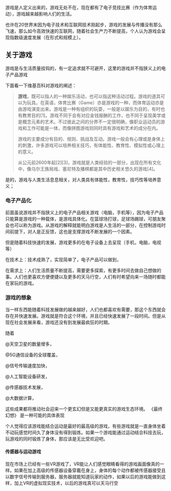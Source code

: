 游戏是人定义出来的，游戏无处不在，现在都有了电子竞技比赛（作为体育运动），游戏越来越影响人们的生活。

也许在20世界末因为电子技术和互联网技术刚起步，游戏的发展与传播没有那么飞速，那么如今高效快速的互联网，随着社会生产力不断提高，个人认为游戏会呈现指数级速度发展（在形式和规模上）。



## 关于游戏

游戏是与生活质量挂钩的，有一定追求就不可避开，这里的游戏并不指狭义上的电子产品游戏

下面看一下维基百科对游戏的阐述：

> **游戏**，既可以指人的一种娱乐活动，也可以指这种活动过程。游戏的道具可以为玩具。在英语，体育比赛（Game）亦是游戏的一种，而体育运动亦是由游戏演变出来。游戏是一种有组织的玩耍，一般是以娱乐为目的，有时也有教育目的[1]。游戏不同于会有对应金钱报酬的工作，也不同于呈现美学或是概念元素的艺术。不过彼此之间的分界不一定很明确，像职业运动员的游戏和工作可能是一体，而像拼图游戏则同时具有游戏和艺术的成分在内。
>
> 游戏的主要成分有目的、规则、挑战及互动。游戏一般会有心理或是身体上的刺激，许多游戏可以培养相关技巧，有体能性、教育性、模拟性或心理上的意义。
>
> 从公元前2600年起[2][3]，游戏就是人类经验的一部分，出现在所有文化中，像乌尔王族局戏、塞尼特及播棋都是其中历史相关悠久的游戏[4]。

是的，游戏与人类生活息息相关，对人类具有体能性，教育性，技巧性等培养意义；



### 电子产品化

前面虽说游戏并不指狭义上的电子产品相关游戏（电脑，手机等），因为电子产品只能算是游戏的一种载体，是游戏具体化。在篮球场打球，足球场踢球，可朋友聚会也可以称为游戏。从游戏的解释就能明白游戏是人生活的一部分，在控制游戏时间前提下，对人是正反馈，这也是支撑游戏不断发展的一个因素。

但是随着科技快速的发展，游戏更多的在电子设备上去呈现（手机，电脑，电视等）

在技术上：技术成熟了，实现简单了，电子产品可以做到，

在需求上：人们生活质量不断提高，需要更多探索，有更多时间去做自己想做的事。人们也更喜欢方便便捷以及更多的天马行空，人们有时希望向来一场随时都能在家玩的游戏。

### 游戏的想象

当一样东西能随着科技发展做的越来越好，人们也都喜欢有需要，那这个东西就会存在并快速发展。游戏就是符合这个环境，并且已经快速发展了一段时间。但是从现在社会发展来看，游戏还没有到发展最疯狂的时期。

随着

@天空卫星的数量增多，

@5G通信设备的全球覆盖，

@信号传输速度加快，

@人工智能设备研发，

@传感器技术发展，

@大数据计算，

这些成果都将推动社会迎来一个更玄幻但是又能更真实的游戏生态环境。  《最终幻想》 是一种可能的具体表现



个人觉得应该游戏能结合运动是最好的最高级的游戏，有些游戏就是一直身体坐着不动玩感觉时间久了身体没有得到锻炼。如果一个游戏能通过运动结合科技去玩，玩游戏的同时锻炼了身体，那应该是无比受欢迎吧。



#### 传感器与运动游戏

现在市场上已经有一些VR游戏了，VR能让人们感觉眼睛看得的游戏画面像真的一样。如果在加上高级的传感器设备穿戴在身上，身体的每个动作都被传感器接受且以数字信号传输到服务器，服务器就能知道玩家的动作，如果以后的游戏能做到这样，加上VR的虚拟现实技术，以后的游戏真可以天马行空


